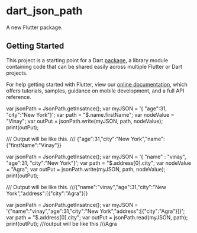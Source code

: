 # dart_json_path

A new Flutter package.

## Getting Started

This project is a starting point for a Dart
[package](https://flutter.dev/developing-packages/),
a library module containing code that can be shared easily across
multiple Flutter or Dart projects.

For help getting started with Flutter, view our 
[online documentation](https://flutter.dev/docs), which offers tutorials, 
samples, guidance on mobile development, and a full API reference.


var jsonPath = JsonPath.getInsatnce();
  var myJSON = '{ "age":31, "city":"New York"}';
  var path = "\$.name.firstName";
  var nodeValue = "Vinay";
  var outPut = jsonPath.write(myJSON, path, nodeValue);
  print(outPut);

  /// Output will be like this.
  /// {"age":31,"city":"New York","name":{"firstName":"Vinay"}}

   var jsonPath = JsonPath.getInsatnce();
  var myJSON = '{ "name" : "vinay", "age":31, "city":"New York"}';
  var path = "\$.address[0].city";
  var nodeValue = "Agra";
  var outPut = jsonPath.write(myJSON, path, nodeValue);
  print(outPut);

  /// Output will be like this.
  ///{"name":"vinay","age":31,"city":"New York","address":[{"city":"Agra"}]}


  var jsonPath = JsonPath.getInsatnce();
  var myJSON =
      '{"name":"vinay","age":31,"city":"New York","address":[{"city":"Agra"}]}';
  var path = "\$.address[0].city";
  var outPut = jsonPath.read(myJSON, path);
  print(outPut);
  ///output will be like this
  ///Agra
